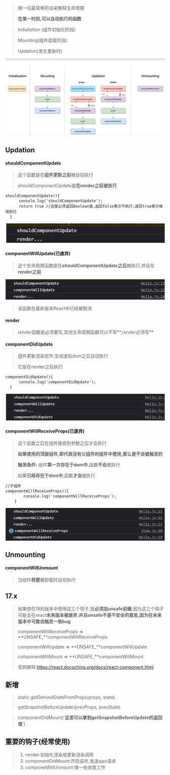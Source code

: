 > 用一句最简单的话来解释生命周期
>
> **在某一时刻,可以自动执行的函数**

> Initializtion (组件初始化阶段)
>
> Mounting(组件挂载阶段)
>
> Updation(发生更新时)

![image-20211113203251157](声明周期.assets/image-20211113203251157.png)

## Updation

#### shouldComponentUpdate

> 这个函数是在**组件更新之前**被自动执行
>
> shouldComponentUpdate是**在render之前被执行**

```react
shouldComponentUpdate(){
      console.log('shouldComponentUpdate');
      return true //这里必须返回Boolean值,返回false表示不执行,返回true表示继续执行
  }
```

![image-20211113203906300](声明周期.assets/image-20211113203906300.png)

#### componentWillUpdate(**已废弃**)

> 这个生命周期函数是在**shouldComponentUpdate之后**被执行,并且在**render之前**

![image-20211113204239513](声明周期.assets/image-20211113204239513.png)

> 该函数在最新版本React中已经被取消

#### render

> render函数是必须要写,其他生命周期函数可以不写**,render必须写**

#### componentDidUpdate

> 组件更新渲染完毕,生成虚拟dom之后自动执行
>
> 它是在render之后执行

```react
componentDidUpdate(){
      console.log('componentDidUpdate');
  }
```

![image-20211113204700946](声明周期.assets/image-20211113204700946.png)

#### componentWillReceiveProps(**已废弃**)

> 这个函数之后在组件接收到参数之后才会执行
>
> **如果使用的顶层组件,即代表没有父组件的组件中使用,那么是不会被触发的**
>
> **触发条件:**
> 组件**第一次存在于dom中**,函数**不会**被执行
>
> 如果**已经存在于dom中**,函数**才会**被执行

```react
//子组件
componentWillReceiveProps(){
        console.log('componentWillReceiveProps');
    }
```

![image-20211113205302521](声明周期.assets/image-20211113205302521.png)

## Unmounting

#### componentWillUnmount

> 当组件**将要**被卸载时自动执行

## **17.x**

> 如果想在18的版本中使用这三个钩子,就**必须加unsafe前缀**,因为这三个钩子可能会在react**未来版本被废弃.**并且unsafe不是不安全的意思**,因为在未来版本中可能会触发一些bug**
>
> componentWillReceiveProps => **UNSAFE_**componentWillReceiveProps
>
> componentWillUpdate => **UNSAFE_**componentWillUpdate
>
> componentWillMount => **UNSAFE_**componentWillMount 
>
> 官网解释:https://react.docschina.org/docs/react-component.html

## 新增

> static getDerivedStateFromProps(props, state)
>
> getSnapshotBeforeUpdate(prevProps, prevState)

> componentDidMount('**这里可以拿到getSnapshotBeforeUpdate的返回值**')

## **重要的钩子**(经常使用)

> 1. render:初始化渲染或更新渲染调用
> 2. componentDidMount:开启监听,发送ajax请求
> 3. componetWillUnmount:做一些收尾工作
